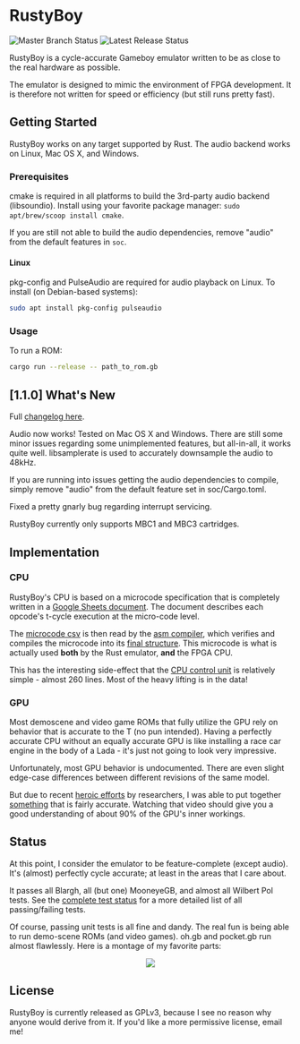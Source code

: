 # RustyBoy

![](https://github.com/RamiHg/RustyBoy/workflows/master%20(unstable)/badge.svg "Master Branch Status")
![](https://github.com/RamiHg/RustyBoy/workflows/Latest%20Release%20(v1.1.0)/badge.svg "Latest Release Status")

RustyBoy is a cycle-accurate Gameboy emulator written to be as close to the real hardware as
possible.

The emulator is designed to mimic the environment of FPGA development. It is therefore not written
for speed or efficiency (but still runs pretty fast).

## Getting Started

RustyBoy works on any target supported by Rust. The audio backend works on Linux, Mac OS X, and
Windows.

### Prerequisites

cmake is required in all platforms to build the 3rd-party audio backend (libsoundio). Install using
your favorite package manager: `sudo apt/brew/scoop install cmake`.

If you are still not able to build the audio dependencies, remove "audio" from the default features
in `soc`.

#### Linux

pkg-config and PulseAudio are required for audio playback on Linux. To install (on Debian-based
systems):

```sh
sudo apt install pkg-config pulseaudio
```

### Usage

To run a ROM:

```bash
cargo run --release -- path_to_rom.gb
```

## [1.1.0] What's New

Full [changelog here](Changelog.md).

Audio now works! Tested on Mac OS X and Windows. There are still some minor issues regarding some
unimplemented features, but all-in-all, it works quite well. libsamplerate is used to accurately
downsample the audio to 48kHz.

If you are running into issues getting the audio dependencies to compile, simply remove "audio" from
the default feature set in soc/Cargo.toml.

Fixed a pretty gnarly bug regarding interrupt servicing.

RustyBoy currently only supports MBC1 and MBC3 cartridges.

## Implementation

### CPU

RustyBoy's CPU is based on a microcode specification that is completely written in a
[Google Sheets document](https://docs.google.com/spreadsheets/d/1kMCDI1IlQtenE8m_Q8PhgFFZF4yk-pS-j0KrA0_e-DM/edit).
The document describes each opcode's t-cycle execution at the micro-code level.

The [microcode csv](soc/instructions.csv) is then read by the [asm compiler](soc/src/cpu/asm), which
verifies and compiles the microcode into its [final structure](soc/src/cpu/micro_code.rs). This
microcode is what is actually used **both** by the Rust emulator, **and** the FPGA CPU.

This has the interesting side-effect that the [CPU control unit](soc/src/cpu/control_unit.rs) is
relatively simple - almost 260 lines. Most of the heavy lifting is in the data!

### GPU

Most demoscene and video game ROMs that fully utilize the GPU rely on behavior that is accurate to
the T (no pun intended). Having a perfectly accurate CPU without an equally accurate GPU is like
installing a race car engine in the body of a Lada - it's just not going to look very impressive.

Unfortunately, most GPU behavior is undocumented. There are even slight edge-case differences
between different revisions of the same model.

But due to recent [heroic efforts](https://www.youtube.com/watch?v=HyzD8pNlpwI) by researchers, I
was able to put together [something](soc/src/gpu.rs) that is fairly accurate. Watching that video
should give you a good understanding of about 90% of the GPU's inner workings.

## Status

At this point, I consider the emulator to be feature-complete (except audio). It's (almost)
perfectly cycle accurate; at least in the areas that I care about.

It passes all Blargh, all (but one) MooneyeGB, and almost all Wilbert Pol tests. See the
[complete test status](docs/test_details.md) for a more detailed list of all passing/failing tests.

Of course, passing unit tests is all fine and dandy. The real fun is being able to run demo-scene
ROMs (and video games). oh.gb and pocket.gb run almost flawlessly. Here is a montage of my favorite
parts:

<p align="center">
    <image src="docs/rustyboy.gif" />
</p>

## License

RustyBoy is currently released as GPLv3, because I see no reason why anyone would derive from it. If
you'd like a more permissive license, email me!
